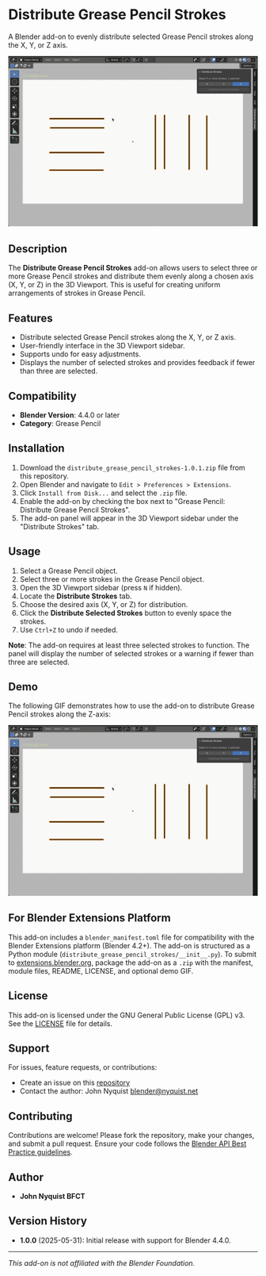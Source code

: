 # Distribute Grease Pencil Strokes

A Blender add-on to evenly distribute selected Grease Pencil strokes along the X, Y, or Z axis.

![Distribute Grease Pencil Strokes Demo](demo.gif)

## Description
The **Distribute Grease Pencil Strokes** add-on allows users to select three or more Grease Pencil strokes and distribute them evenly along a chosen axis (X, Y, or Z) in the 3D Viewport. This is useful for creating uniform arrangements of strokes in Grease Pencil.

## Features
- Distribute selected Grease Pencil strokes along the X, Y, or Z axis.
- User-friendly interface in the 3D Viewport sidebar.
- Supports undo for easy adjustments.
- Displays the number of selected strokes and provides feedback if fewer than three are selected.

## Compatibility
- **Blender Version**: 4.4.0 or later
- **Category**: Grease Pencil

## Installation
1. Download the `distribute_grease_pencil_strokes-1.0.1.zip` file from this repository.
2. Open Blender and navigate to `Edit > Preferences > Extensions`.
3. Click `Install from Disk...` and select the `.zip` file.
4. Enable the add-on by checking the box next to "Grease Pencil: Distribute Grease Pencil Strokes".
5. The add-on panel will appear in the 3D Viewport sidebar under the "Distribute Strokes" tab.

## Usage
1. Select a Grease Pencil object.
2. Select three or more strokes in the Grease Pencil object.
3. Open the 3D Viewport sidebar (press `N` if hidden).
4. Locate the **Distribute Strokes** tab.
5. Choose the desired axis (X, Y, or Z) for distribution.
6. Click the **Distribute Selected Strokes** button to evenly space the strokes.
7. Use `Ctrl+Z` to undo if needed.

**Note**: The add-on requires at least three selected strokes to function. The panel will display the number of selected strokes or a warning if fewer than three are selected.

## Demo
The following GIF demonstrates how to use the add-on to distribute Grease Pencil strokes along the Z-axis:

![Distribute Strokes Demo](demo.gif)

## For Blender Extensions Platform
This add-on includes a `blender_manifest.toml` file for compatibility with the Blender Extensions platform (Blender 4.2+). The add-on is structured as a Python module (`distribute_grease_pencil_strokes/__init__.py`). To submit to [extensions.blender.org](https://extensions.blender.org), package the add-on as a `.zip` with the manifest, module files, README, LICENSE, and optional demo GIF.

## License
This add-on is licensed under the GNU General Public License (GPL) v3. See the [LICENSE](LICENSE) file for details.

## Support
For issues, feature requests, or contributions:
- Create an issue on this [repository](https://github.com/johnrnyquist/distribute-grease-pencil-strokes)
- Contact the author: John Nyquist <blender@nyquist.net>

## Contributing
Contributions are welcome! Please fork the repository, make your changes, and submit a pull request. Ensure your code follows the [Blender API Best Practice guidelines](https://docs.blender.org/api/current/info_best_practice.html).

## Author
- **John Nyquist BFCT**

## Version History
- **1.0.0** (2025-05-31): Initial release with support for Blender 4.4.0.

---
*This add-on is not affiliated with the Blender Foundation.*
